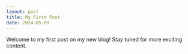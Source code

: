 ```yaml
---
layout: post
title: My First Post
date: 2024-05-09
---
```


Welcome to my first post on my new blog! Stay tuned for more exciting content.
